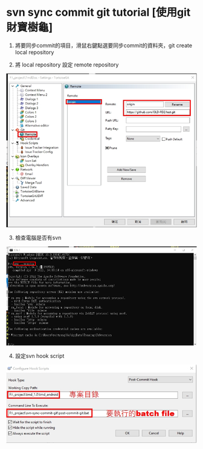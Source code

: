 # svn sync commit git tutorial [使用git財寶樹龜]

1. 將要同步commit的項目，滑鼠右鍵點選要同步commit的資料夾，git create  local repository 


2. 將 local repository 設定 remote repository

![remote setting](https://github.com/weitsunglin/svn-sync-commit-git/blob/main/step1.jpg)

3. 檢查電腦是否有svn

![svn check](https://github.com/weitsunglin/svn-sync-commit-git/blob/main/step2.jpg)


4. 設定svn hook script

![svn check](https://github.com/weitsunglin/svn-sync-commit-git/blob/main/step3.jpg)